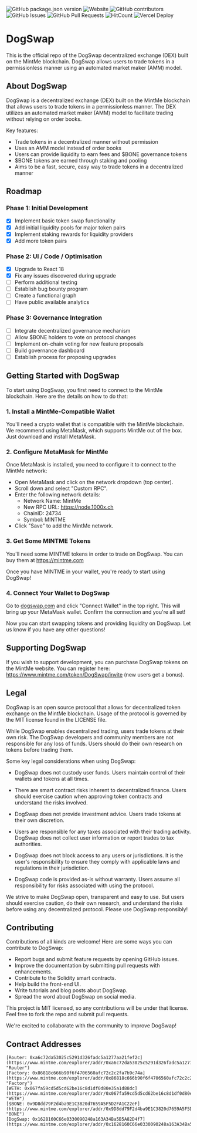 ![GitHub package.json version](https://img.shields.io/github/package-json/v/DogToken/Dogswap-v2)
![Website](https://img.shields.io/website?url=https%3A%2F%2Fdogswap.xyz)
![GitHub contributors](https://img.shields.io/github/contributors/DogToken/DogSwap-v2)
![GitHub Issues](https://img.shields.io/github/issues/DogToken/DogSwap-v2)
![GitHub Pull Requests](https://img.shields.io/github/issues-pr/DogToken/DogSwap-v2)
![HitCount](https://views.whatilearened.today/views/github/DogToken/creative-profile-readme.svg)
![Vercel Deploy](https://deploy-badge.vercel.app/vercel/betadogswap-dogtokens-projects)

# DogSwap

This is the official repo of the DogSwap decentralized exchange (DEX) built on the MintMe blockchain. DogSwap allows users to trade tokens in a permissionless manner using an automated market maker (AMM) model.

## About DogSwap

DogSwap is a decentralized exchange (DEX) built on the MintMe blockchain that allows users to trade tokens in a permissionless manner. The DEX utilizes an automated market maker (AMM) model to facilitate trading without relying on order books.

Key features:

- Trade tokens in a decentralized manner without permission
- Uses an AMM model instead of order books
- Users can provide liquidity to earn fees and $BONE governance tokens
- $BONE tokens are earned through staking and pooling
- Aims to be a fast, secure, easy way to trade tokens in a decentralized manner

## Roadmap

### Phase 1: Initial Development

- [x] Implement basic token swap functionality
- [x] Add initial liquidity pools for major token pairs
- [x] Implement staking rewards for liquidity providers
- [x] Add more token pairs

### Phase 2: UI / Code / Optimisation

- [x] Upgrade to React 18
- [x] Fix any issues discovered during upgrade
- [ ] Perform additional testing
- [ ] Establish bug bounty program
- [ ] Create a functional graph
- [ ] Have public available analytics

### Phase 3: Governance Integration

- [ ] Integrate decentralized governance mechanism
- [ ] Allow $BONE holders to vote on protocol changes
- [ ] Implement on-chain voting for new feature proposals
- [ ] Build governance dashboard
- [ ] Establish process for proposing upgrades

## Getting Started with DogSwap

To start using DogSwap, you first need to connect to the MintMe blockchain. Here are the details on how to do that:

### 1. Install a MintMe-Compatible Wallet

You'll need a crypto wallet that is compatible with the MintMe blockchain. We recommend using MetaMask, which supports MintMe out of the box. Just download and install MetaMask.

### 2. Configure MetaMask for MintMe

Once MetaMask is installed, you need to configure it to connect to the MintMe network:

- Open MetaMask and click on the network dropdown (top center).
- Scroll down and select "Custom RPC".
- Enter the following network details:
  - Network Name: MintMe
  - New RPC URL: https://node.1000x.ch
  - ChainID: 24734
  - Symbol: MINTME
- Click "Save" to add the MintMe network.

### 3. Get Some MINTME Tokens

You'll need some MINTME tokens in order to trade on DogSwap. 
You can buy them at https://mintme.com

Once you have MINTME in your wallet, you're ready to start using DogSwap!

### 4. Connect Your Wallet to DogSwap

Go to [dogswap.com](https://dogswap.xyz) and click "Connect Wallet" in the top right. This will bring up your MetaMask wallet. Confirm the connection and you're all set!

Now you can start swapping tokens and providing liquidity on DogSwap. Let us know if you have any other questions!

## Supporting DogSwap

If you wish to support development, you can purchase DogSwap tokens on the MintMe website. You can register here: https://www.mintme.com/token/DogSwap/invite (new users get a bonus).

## Legal

DogSwap is an open source protocol that allows for decentralized token exchange on the MintMe blockchain. Usage of the protocol is governed by the MIT license found in the LICENSE file.

While DogSwap enables decentralized trading, users trade tokens at their own risk. The DogSwap developers and community members are not responsible for any loss of funds. Users should do their own research on tokens before trading them.

Some key legal considerations when using DogSwap:

- DogSwap does not custody user funds. Users maintain control of their wallets and tokens at all times.

- There are smart contract risks inherent to decentralized finance. Users should exercise caution when approving token contracts and understand the risks involved.

- DogSwap does not provide investment advice. Users trade tokens at their own discretion.

- Users are responsible for any taxes associated with their trading activity. DogSwap does not collect user information or report trades to tax authorities.

- DogSwap does not block access to any users or jurisdictions. It is the user's responsibility to ensure they comply with applicable laws and regulations in their jurisdiction.

- DogSwap code is provided as-is without warranty. Users assume all responsibility for risks associated with using the protocol.

We strive to make DogSwap open, transparent and easy to use. But users should exercise caution, do their own research, and understand the risks before using any decentralized protocol. Please use DogSwap responsibly!

## Contributing

Contributions of all kinds are welcome! Here are some ways you can contribute to DogSwap:

- Report bugs and submit feature requests by opening GitHub issues.
- Improve the documentation by submitting pull requests with enhancements.
- Contribute to the Solidity smart contracts.
- Help build the front-end UI.
- Write tutorials and blog posts about DogSwap.
- Spread the word about DogSwap on social media.

This project is MIT licensed, so any contributions will be under that license. 
Feel free to fork the repo and submit pull requests.

We're excited to collaborate with the community to improve DogSwap!

## Contract Addresses

```
[Router: 0xa6c72da53025c5291d326fadc5a1277aa21fef2c](https://www.mintme.com/explorer/addr/0xa6c72da53025c5291d326fadc5a1277aa21fef2c "Router")
[Factory: 0x86818c666b90f6f4706560afc72c2c2fa7b9c74a](https://www.mintme.com/explorer/addr/0x86818c666b90f6f4706560afc72c2c2fa7b9c74a "Factory")
[WETH: 0x067fa59cd5d5cd62be16c8d1df0d80e35a1d88dc](https://www.mintme.com/explorer/addr/0x067fa59cd5d5cd62be16c8d1df0d80e35a1d88dc "WETH")
[$BONE: 0x9D8dd79F2d4ba9E1C3820d7659A5F5D2FA1C22eF](https://www.mintme.com/explorer/addr/0x9D8dd79F2d4ba9E1C3820d7659A5F5D2FA1C22eF "BONE")
[DogSwap: 0x1628160C66e0330090248a163A34Ba5B5A82D4f7](https://www.mintme.com/explorer/addr/0x1628160C66e0330090248a163A34Ba5B5A82D4f7
```